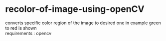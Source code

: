 # recolor-of-image-using-openCV
converts specific color region of the image to desired one in example green to red  is shown
<br/>requirements 
: opencv
